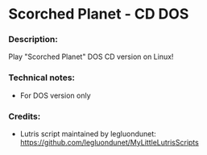 # Scorched Planet - CD DOS
### Description:
Play "Scorched Planet" DOS CD version on Linux!
### Technical notes:
- For DOS version only
### Credits:
- Lutris script maintained by legluondunet: https://github.com/legluondunet/MyLittleLutrisScripts
